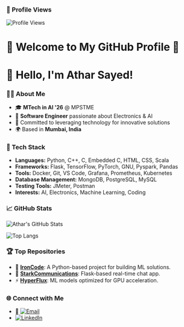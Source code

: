 ### 🚀 Profile Views
![Profile Views](https://profile-counter.glitch.me/AtharSayed/count.svg)
# 🌟 Welcome to My GitHub Profile 🌟
# 👋 Hello, I'm Athar Sayed!

### 👨‍💻 About Me
- 🎓 **MTech in AI '26** @ MPSTME
- 💼 **Software Engineer** passionate about Electronics & AI
- 🌟 Committed to leveraging technology for innovative solutions
- 🌍 Based in **Mumbai, India**

### 🔧 Tech Stack
- **Languages:** Python, C++, C, Embedded C, HTML, CSS, Scala
- **Frameworks:** Flask, TensorFlow, PyTorch, GNU, Pyspark, Pandas
- **Tools:** Docker, Git, VS Code, Grafana, Prometheus, Kubernetes
- **Database Management:** MongoDB, PostgreSQL, MySQL
- **Testing Tools:** JMeter, Postman  
- **Interests:** AI, Electronics, Machine Learning, Coding  

### 📈 GitHub Stats
![Athar's GitHub Stats](https://github-readme-stats.vercel.app/api?username=AtharSayed&show_icons=true&theme=radical)

![Top Langs](https://github-readme-stats.vercel.app/api/top-langs/?username=AtharSayed&layout=compact&theme=radical)

### 🏆 Top Repositories
- 🚀 [**IronCode**](https://github.com/AtharSayed/IronCode): A Python-based project for building ML solutions.
- 📡 [**StarkCommunications**](https://github.com/AtharSayed/StarkCommunications): Flask-based real-time chat app.
- ⚡ [**HyperFlux**](https://github.com/AtharSayed/HyperFlux): ML models optimized for GPU acceleration.

### 🌐 Connect with Me
- 📧 [![Email](https://img.shields.io/badge/Email-sayedathar242%40gmail.com-blue?style=for-the-badge&logo=gmail)](mailto:sayedathar242@gmail.com)
- [![LinkedIn](https://img.shields.io/badge/LinkedIn-blue?style=for-the-badge&logo=linkedin)](https://www.linkedin.com/in/athar-sayed-8a6693202)
